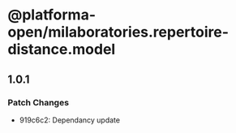 # @platforma-open/milaboratories.repertoire-distance.model

## 1.0.1

### Patch Changes

- 919c6c2: Dependancy update
